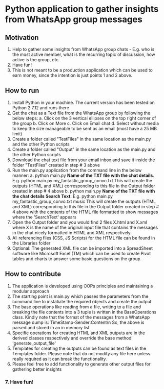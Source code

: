 # Python application to gather insights from WhatsApp group messages #

## Motivation ##
1. Help to gather some insights from WhatsApp group chats - E.g. who is the most active member, what is the recurring topic of discussion, how active is the group, etc.
2. Have fun!
3. This is not meant to be a production application which can be used to earn money, since the intention is just points 1 and 2 above.

## How to run ##
1. Install Python in your machine. The current version has been tested on Python 2.7.12 and runs there
2. Get the chat as a Text file from the WhatsApp group by following the below steps:
    a. Click on the 3 vertical ellipses on the top right corner of the group
    b. Click on More
    c. Click on Email chat
    d. Select without media to keep the size manageable to be sent as an email (most have a 25 MB limit)
3. Create a folder called "TestFiles" in the same location as the main.py and the other Python scripts
4. Create a folder called "Output" in the same location as the main.py and the other Python scripts
5. Download the chat text file from your email inbox and save it inside the folder "TestFiles" created in step # 3 above
6. Run the main.py application from the command line in the below manner:
    a. python main.py __Name of the TXT file with the chat details__. E.g. python main.py my_fantastic_group_convo.txt
       This will create the outputs (HTML and XML) corresponding to this file in the Output folder created in step # 4 above
    b. python main.py __Name of the TXT file with the chat details__ __Search Text__. E.g. python main.py my_fantastic_group_convo.txt music
       This will create the outputs (HTML and XML) corresponding to this file in the Output folder created in step # 4 above with the contents of the HTML file formatted to show messages where the 'SearchText' appears
7. Open the Output folder and you would find 2 files X.html and X.xml where X is the name of the original input file that contains the messages in the chat nicely formatted in HTML and XML respectively.
8. All referencing files (CSS, JS Scripts) for the HTML file can be found in the Libraries folder
9. Optional: The generated XML file can be imported into a SpreadSheet software like Microsoft Excel (TM) which can be used to create Pivot tables and charts to answer some basic questions on the group.

## How to contribute ##
1. The application is developed using OOPs principles and maintaining a modular approach
2. The starting point is main.py which passes the parameters from the command line to instatiate the required objects and create the output
3. The base operations like reading from a file, writing to a file and breaking the file contents into a 3 tuple is written in the BaseOperations class.
   Kindly note that the format of the messages from a WhatsApp message dump is:
   TimeStamp-Sender:Content\n
   So, the above is parsed and stored in an in memory list
4. Specific operations for creating HTML and XML outputs are in the derived classes respectively and override the base method 'generate_output_file'
5. Templates for creating the outputs can be found as text files in the Templates folder. Please note that do not modify any file here unless really required as it can break the functionality.
6. Please feel free to add functionality to generate other output files for gathering better insights
### 7. Have fun! ###